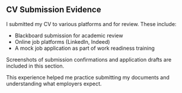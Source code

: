 ## CV Submission Evidence

I submitted my CV to various platforms and for review. These include:
- Blackboard submission for academic review
- Online job platforms (LinkedIn, Indeed)
- A mock job application as part of work readiness training

Screenshots of submission confirmations and application drafts are included in this section.

This experience helped me practice submitting my documents and understanding what employers expect.
